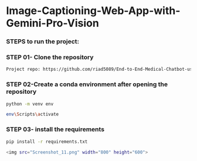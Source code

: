 # Image-Captioning-Web-App-with-Gemini-Pro-Vision

### STEPS to run the project:

### STEP 01- Clone the repository

```bash
Project repo: https://github.com/riad5089/End-to-End-Medical-Chatbot-using-Llama2.git
```

### STEP 02-Create a conda environment after opening the repository

```bash
python -m venv env
```

```bash
env\Scripts\activate
```
### STEP 03- install the requirements
```bash
pip install -r requirements.txt

<img src="Screenshot_11.png" width="800" height="600">

